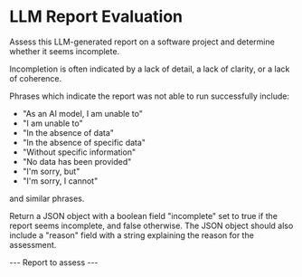 # LLM Report Evaluation

Assess this LLM-generated report on a software project and determine whether it seems incomplete.

Incompletion is often indicated by a lack of detail, a lack of clarity, or a lack of coherence.

Phrases which indicate the report was not able to run successfully include:

 - "As an AI model, I am unable to"
 - "I am unable to"
 - "In the absence of data"
 - "In the absence of specific data"
 - "Without specific information"
 - "No data has been provided"
 - "I'm sorry, but"
 - "I'm sorry, I cannot"
 
and similar phrases.

Return a JSON object with a boolean field "incomplete" set to true if the report seems incomplete, and false otherwise.
The JSON object should also include a "reason" field with a string explaining the reason for the assessment.

--- Report to assess ---


